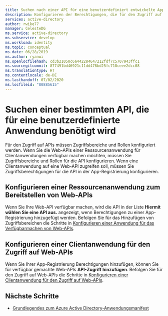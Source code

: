 ```yaml
---
title: Suchen nach einer API für eine benutzerdefiniert entwickelte App | Azure
description: Konfigurieren der Berechtigungen, die für den Zugriff auf eine bestimmte API in einer benutzerdefinierten Azure AD-Anwendung benötigt werden
services: active-directory
author: rwike77
manager: CelesteDG
ms.service: active-directory
ms.subservice: develop
ms.workload: identity
ms.topic: conceptual
ms.date: 06/28/2019
ms.author: ryanwi
ms.openlocfilehash: cd3b21050c6a442284647212fdf7c5707943ffc1
ms.sourcegitcommit: 877491bd46921c11dd478bd25fc718ceee2dcc08
ms.translationtype: HT
ms.contentlocale: de-DE
ms.lasthandoff: 07/02/2020
ms.locfileid: "80885615"
---
```

# <a name="how-to-find-a-specific-api-needed-for-a-custom-developed-application"></a>Suchen einer bestimmten API, die für eine benutzerdefinierte Anwendung benötigt wird

Für den Zugriff auf APIs müssen Zugriffsbereiche und Rollen konfiguriert werden. Wenn Sie die Web-APIs einer Ressourcenanwendung für Clientanwendungen verfügbar machen möchten, müssen Sie Zugriffsbereiche und Rollen für die API konfigurieren. Wenn eine Clientanwendung auf eine Web-API zugreifen soll, müssen Sie Zugriffsberechtigungen für die API in der App-Registrierung konfigurieren.

## <a name="configuring-a-resource-application-to-expose-web-apis"></a>Konfigurieren einer Ressourcenanwendung zum Bereitstellen von Web-APIs

Wenn Sie Ihre Web-API verfügbar machen, wird die API in der Liste **Hiermit wählen Sie eine API aus.** angezeigt, wenn Berechtigungen zu einer App-Registrierung hinzugefügt werden. Befolgen Sie für das Hinzufügen von Zugriffsbereichen die Schritte in [Konfigurieren einer Anwendung für das Verfügbarmachen von Web-APIs](quickstart-configure-app-expose-web-apis.md).

## <a name="configuring-a-client-application-to-access-web-apis"></a>Konfigurieren einer Clientanwendung für den Zugriff auf Web-APIs

Wenn Sie Ihrer App-Registrierung Berechtigungen hinzufügen, können Sie für verfügbar gemachte Web-APIs **API-Zugriff hinzufügen**. Befolgen Sie für den Zugriff auf Web-APIs die Schritte in [Konfigurieren einer Clientanwendung für den Zugriff auf Web-APIs](quickstart-configure-app-access-web-apis.md).

## <a name="next-steps"></a>Nächste Schritte

- [Grundlegendes zum Azure Active Directory-Anwendungsmanifest](https://docs.microsoft.com/azure/active-directory/develop/active-directory-application-manifest)
